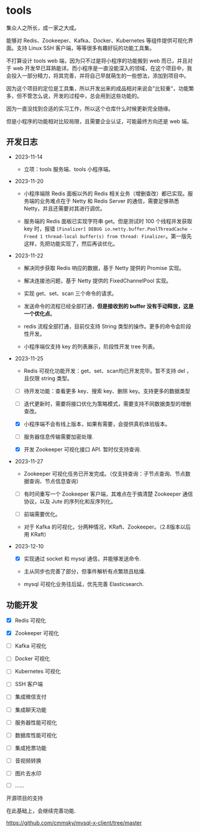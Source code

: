 # tools
集众人之所长，成一家之大成。

能够对 Redis、Zookeeper、Kafka、Docker、Kubernetes 等组件提供可视化界面。支持 Linux SSH 客户端，等等很多有趣好玩的功能工具集。

不打算设计 tools web 端，因为只不过是将小程序的功能搬到 web 而已，并且对于 web 开发早已耳熟能详。而小程序是一直没能深入的领域，在这个项目中，我会投入一部分精力，将其完善，并将自己早就萌生的一些想法，添加到项目中。

因为这个项目的定位是工具集，所以开发出来的成品相对来说会"比较重"，功能繁多，但不管怎么说，开发的过程中，总会用到这些功能的。

因为一直没找到合适的实习工作，所以这个仓库什么时候更新完全随缘。

但是小程序的功能相对比较局限，且需要企业认证，可能最终方向还是 web 端。

## 开发日志

- 2023-11-14

  - 立项：tools 服务端、tools 小程序端。
  
- 2023-11-20

    - 小程序端除 Redis 面板以外的 Redis 相关业务（增删查改）都已实现。服务端的业务难点在于 Netty 和 Redis Server 的通信，需要足够熟悉 Netty，并且还需要对其进行调优。
    
    - 服务端的 Redis 面板已实现字符串 get。但是测试时 100 个线程并发获取 key 时，报错 `[Finalizer] DEBUG io.netty.buffer.PoolThreadCache - Freed 1 thread-local buffer(s) from thread: Finalizer`。第一版先这样，先把功能实现了，然后再谈优化。
    
- 2023-11-22

    - 解决同步获取 Redis 响应的数据，基于 Netty 提供的 Promise 实现。
    
    - 解决连接池问题，基于 Netty 提供的 FixedChannelPool 实现。
    
    - 实现 get、set、scan 三个命令的请求。
    
    - 发送命令的流程已经全部打通，**但是接收到的 buffer 没有手动释放，这是一个优化点**。
    
    - redis 流程全部打通，目前仅支持 String 类型的操作。更多的命令会阶段性开发。
    
    - 小程序端仅支持 key 的列表展示，阶段性开发 tree 列表。
    
- 2023-11-25

    - Redis 可视化功能开发：get、set、scan均已开发完毕。暂不支持 del ，且仅限 string 类型。
    
    - [ ] 待开发功能：查看更多 key、搜索 key、删除 key。支持更多的数据类型
    
    - [ ] 迭代更新时，需要将接口优化为策略模式，需要支持不同数据类型的增删查改。
    
    - [x] 小程序端不会有线上版本，如果有需要，会提供真机体验版本。
    
    - [ ] 服务器信息传输需要加密处理.
    
    - [x] 开发 Zookeeper 可视化接口 API. 暂时仅支持查询.
    
- 2023-11-27

    - Zookeeper 可视化任务已开发完成。（仅支持查询：子节点查询、节点数据查询、节点信息查询）
    
    - [ ] 有时间重写一个 Zookeeper 客户端，其难点在于搞清楚 Zookeeper 通信协议，以及 Jute 的序列化和反序列化。
    
    - [ ] 前端需要优化。
    
    - 对于 Kafka 的可视化，分两种情况，KRaft、Zookeeper。（2.8版本以后用 KRaft）
    
- 2023-12-10

    - [x] 实现通过 socket 和 mysql 通信，并能够发送命令.
    
    - 主从同步也完善了部分，但事件解析有点繁琐且枯燥. 
    
    - mysql 可视化业务往后延，优先完善 Elasticsearch.
    
## 功能开发

- [x] Redis 可视化
- [x] Zookeeper 可视化
- [ ] Kafka 可视化
- [ ] Docker 可视化
- [ ] Kubernetes 可视化
- [ ] SSH 客户端
- [ ] 集成微信支付
- [ ] 集成聊天功能
- [ ] 服务器性能可视化
- [ ] 数据库性能可视化
- [ ] 集成抢票功能
- [ ] 音视频转换
- [ ] 图片去水印
- [ ] ......


开源项目的支持

在此基础上，会继续完善功能.

https://github.com/cmmsky/mysql-x-client/tree/master
